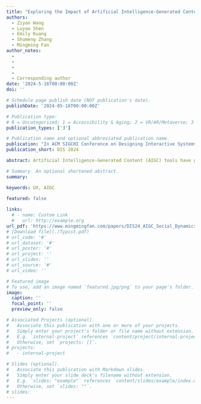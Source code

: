 ```yaml
---
title: "Exploring the Impact of Artificial Intelligence-Generated Content (AIGC) Tools on Social Dynamics in UX Collaboration"
authors:
  - Ziyan Wang
  - Luyao Shen 
  - Emily Kuang
  - Shumeng Zhang
  - Mingming Fan
author_notes:
  - 
  - 
  - 
  -
  - Corresponding author
date: '2024-5-16T00:00:00Z'
doi: ''

# Schedule page publish date (NOT publication's date).
publishDate: '2024-05-16T00:00:00Z'

# Publication type: 
# 0 = Uncategorized; 1 = Accessibility & Aging; 2 = VR/AR/Metaverse; 3 = Human-AI Collaboration; 4 = UX Methodology; 5 = Social Computing; 6 = Sensing; 
publication_types: ['3']

# Publication name and optional abbreviated publication name.
publication: "In ACM SIGCHI Conference on Designing Interactive Systems (DIS' 24) (acceptance rate: 21.5%)"
publication_short: DIS 2024

abstract: Artificial Intelligence-Generated Content (AIGC) tools have gradually been integrated into the daily workflow of UX practitioners. While existing research has explored the integration of AIGC tools in daily workflow, little is known about their impact on social dynamics within UX collaboration. We conducted four focus groups and eight semi-structured interviews with 26 UX practitioners to investigate how AIGC tools influence social dynamics in UX collaboration. Our findings indicated that AIGC tools not only mitigated conflicts but also introduced potential new conflicts. AIGC tools expanded the roles of UX practitioners and fostered a team culture characterized by exploring and discussing. Participants have higher expectations for AI-assisted design in user understanding and prototype evaluation, and team-motivated AI tools learning. Based on these findings, we discussed the benefits and concerns of conflict resolution through AIGC and the importance of teams in AI learning. Finally, we proposed several suggestions for future AI design research.

# Summary. An optional shortened abstract.
summary:

keywords: UX, AIGC
  
featured: false

links:
  # - name: Custom Link
  #   url: http://example.org
url_pdf: 'https://www.mingmingfan.com/papers/DIS24_AIGC_Social_Dynamics_UX.pdf'
# [Download file](./Typist.pdf)
# url_code: '#'
# url_dataset: '#'
# url_poster: '#'
# url_project: ''
# url_slides: ''
# url_source: '#'
# url_video: ''

# Featured image
# To use, add an image named `featured.jpg/png` to your page's folder.
image:
  caption: ''
  focal_point: ''
  preview_only: false

# Associated Projects (optional).
#   Associate this publication with one or more of your projects.
#   Simply enter your project's folder or file name without extension.
#   E.g. `internal-project` references `content/project/internal-project/index.md`.
#   Otherwise, set `projects: []`.
# projects:
#   - internal-project

# Slides (optional).
#   Associate this publication with Markdown slides.
#   Simply enter your slide deck's filename without extension.
#   E.g. `slides: "example"` references `content/slides/example/index.md`.
#   Otherwise, set `slides: ""`.
# slides:
---
```


<!-- {{< youtube f9lO9tin4tw >}} -->


